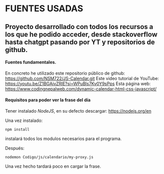 # FUENTES USADAS

## Proyecto desarrollado con todos los recursos a los que he podido acceder, desde stackoverflow hasta chatgpt pasando por YT y repositorios de github. 

#### Fuentes fundamentales.

En concreto he utilizado este repositorio público de github: https://github.com/NSM722/JS-Calendar.git 
Este video tutorial de YouTube: https://youtu.be/Z1BGAivZRlE?si=WPuBls7Kv0Y9sPps 
Esta página web: https://www.codingnepalweb.com/dynamic-calendar-html-css-javascript/ 

#### Requisitos para poder ver la frase del día

Tener instalado *NodeJS*, en su defecto descargar: https://nodejs.org/en

Una vez instalado: 

    npm install 

instalará todos los modulos necesarios para el programa.

Después:

    nodemon Codigo/js/calendario/my-proxy.js

Una vez hecho tardará poco en cargar la frase.